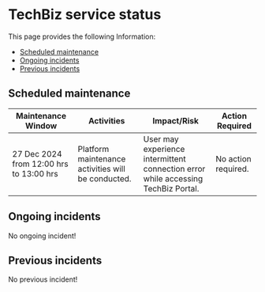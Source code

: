# TechBiz service status

This page provides the following Information:
- [Scheduled maintenance](#scheduled-maintenance)
- [Ongoing incidents](#ongoing-incidents)
- [Previous incidents](#previous-incidents)

## Scheduled maintenance

| Maintenance Window | Activities | Impact/Risk | Action Required |
|---|---|---|---|
| 27 Dec 2024 from 12:00 hrs to 13:00 hrs | Platform maintenance activities will be conducted. | User may experience intermittent connection error while accessing TechBiz Portal.  | No action required. |

## Ongoing incidents

No ongoing incident!

## Previous incidents

No previous incident!
<!--
| Date            | 30 August 2024                      |
|-----------------|-----------------------------------|
| **Maintenance notice** | Platform maintenance activities will be conducted on Friday, 30 August 2024. During this period, users may experience intermittent connection errors while accessing TechBiz services.<br><br>**Impact**:<br/>Users may experience intermittent connection errors.<br><br> If issues persist after the maintenance window, kindly [raise a service request](http://go.gov.sg/techbiz-sr). |-->
